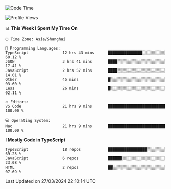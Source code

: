 <!--START_SECTION:waka-->
![Code Time](http://img.shields.io/badge/Code%20Time-5%2C901%20hrs%2045%20mins-blue)

![Profile Views](http://img.shields.io/badge/Profile%20Views-0-blue)

📊 **This Week I Spent My Time On** 

```text
🕑︎ Time Zone: Asia/Shanghai

💬 Programming Languages: 
TypeScript               12 hrs 43 mins      ███████████████░░░░░░░░░░   60.12 % 
JSON                     3 hrs 41 mins       ████░░░░░░░░░░░░░░░░░░░░░   17.41 % 
JavaScript               2 hrs 57 mins       ████░░░░░░░░░░░░░░░░░░░░░   14.01 % 
Other                    45 mins             █░░░░░░░░░░░░░░░░░░░░░░░░   03.60 % 
Less                     26 mins             █░░░░░░░░░░░░░░░░░░░░░░░░   02.11 % 

🔥 Editors: 
VS Code                  21 hrs 9 mins       █████████████████████████   100.00 % 

💻 Operating System: 
Mac                      21 hrs 9 mins       █████████████████████████   100.00 % 
```

**I Mostly Code in TypeScript** 

```text
TypeScript               18 repos            █████████████████░░░░░░░░   69.23 % 
JavaScript               6 repos             ██████░░░░░░░░░░░░░░░░░░░   23.08 % 
HTML                     2 repos             ██░░░░░░░░░░░░░░░░░░░░░░░   07.69 % 
```




 Last Updated on 27/03/2024 22:10:14 UTC
<!--END_SECTION:waka-->
